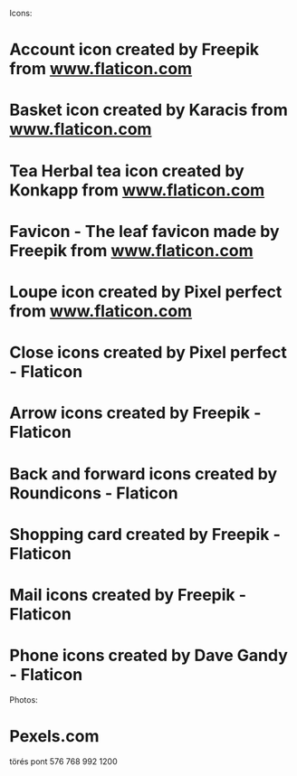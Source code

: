 Icons:

# Account icon created by Freepik from www.flaticon.com
# Basket icon created by Karacis from www.flaticon.com
# Tea Herbal tea icon created by Konkapp from www.flaticon.com
# Favicon - The leaf favicon made by Freepik from www.flaticon.com
# Loupe icon created by Pixel perfect from www.flaticon.com
# Close icons created by Pixel perfect - Flaticon
# Arrow icons created by Freepik - Flaticon
# Back and forward icons created by Roundicons - Flaticon
# Shopping card created by Freepik - Flaticon
# Mail icons created by Freepik - Flaticon
# Phone icons created by Dave Gandy - Flaticon

Photos:

# Pexels.com

törés pont 576 768 992 1200

